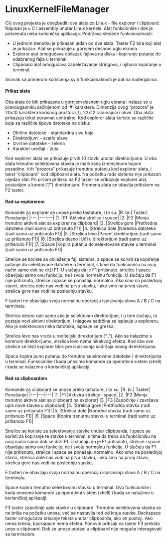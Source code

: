 # LinuxKernelFileManager

Cilj ovog projekta je obezbediti dva alata za Linux - file explorer i clipboard.
Napisan je u C i assembly unutar Linux kernela. Alat funkcioniše i dok je
pokrenuta neka korisnička aplikacija. Podržava sledeće funkcionalnosti:

- U jednom trenutku je prikazan jedan od dva alata. Taster F2 bira koji alat je prikazan.
Alat se prikazuje u gornjem desnom uglu ekrana.
- Explorer alat omogućava obilazak fajlova na disku i kopiranje putanje do odabranog
fajla u terminal.
- Clipboard alat omogućava zabeležavanje stringova, i njihovo kopiranje u terminal.

Snimak sa primerom korišćenja svih funkcionalnosti je dat na materijalima.


#### Prikaz alata
Oba alata će biti prikazana u gornjem desnom uglu ekrana i nalaze se u
pravougaoniku sačinjenom od ‘#’ karaktera. Dimenzija ovog “prozora” je 20x10
karaktera korisnog prostora, tj. 22x12 računajući i okvir.
Oba alata prikazuju tekst poravnat centralno.
Kod explorer alata koriste se različite boje za različite tipove datoteka na disku:

- Obične datoteke - standardna siva boja
- Direktorijumi - svetlo plava
- Izvršne datoteke - zelena
- Karakter uređaji - žuta

Kod explorer alata se prikazuje prvih 10 stavki unutar direktorijuma. 
U oba alata trenutno selektovana stavka je markirana izmenjenom bojom
pozadine.
Vrh “prozora” prikazuje trenutnu putanju kod explorer alata, i tekst “clipboard” kod
clipboard alata.
Na početku rada sistema nije prikazan nijedan alat. Po prvom pritisku na F2 taster se
prikazuje explorer alat, postavljen u koreni (“/”) direktorijum. Promena alata se obavlja
pritiskom na F2 taster.

#### Rad sa explorerom
Komande za explorer se unose preko tastature, i to su:
|R. br.| Taster| Ponašanje|
|--- |---|---|
|1. |F1 |Aktivira strelice i space|
|2. |F2 |Menja trenutno aktivni alat sa explorer na clipboard|
|3. |Strelica gore |Prethodna datoteka (radi samo uz pritisnuto F1)|
|4. |Strelica dole |Naredna datoteka (radi samo uz pritisnuto F1)|
|5. |Strelica levo |Parent direktorijum (radi samo uz pritisnuto F1)|
|6. |Strelica desno |Uđi u direktorijum (radi samo uz pritisnuto F1)|
|7. |Space |Kopira putanju do selektovane stavke u terminal (radi samo uz pritisnuto F1)|

Strelice se koriste za obilaženje fajl sistema, a space se koristi za kopiranje putanje do
selektovane datoteke u terminal, s time da funkcionišu na ovaj način samo dok se
drži F1. U slučaju da je F1 pritisnuto, strelice i space obavljaju samo ovu funkciju, ne
i svoju normalnu funkciju. U slučaju da F1 nije pritisnuto, strelice i space se
ponašaju normalno. Ako smo na poslednjoj stavci, strelica dole nas vodi na prvu stavku, i
ako smo na prvoj stavci, strelica gore nas vodi na poslednju stavku.

F tasteri ne obavljaju svoju normalnu operaciju ispisivanja slova A / B / C na
terminalu.

Strelica desno radi samo ako je selektovan direktorijum, i u tom slučaju, to postaje
novi aktivni direktorijum, i njegova sadržina se ispisuje u exploreru. Ako je selektovana neka
datoteka, ispisuje se greška.

Strelica levo nas vraća u roditeljski direktorijum (“..”). Ako se nalazimo u korenom
direktorijumu, strelica levo nema nikakvog efekta. Kod obe ove strelice se čisti explorer blok 
pre ispisivanja sadržaja novog direktorijuma.

Space kopira punu putanju do trenutno selektovane datoteke / direktorijuma u
terminal. Funkcioniše i kada unosimo komande za operativni sistem (shell) i
kada se nalazimo u korisničkoj aplikaciji.

#### Rad sa clipboardom
Komande za clipboard se unose preko tastature, i to su:
|R. br.| Taster| Ponašanje|
|---|---|---|
|1. |F1 |Aktivira strelice i space|
|2. |F2 |Menja trenutno aktivni alat sa clipboard na explorer|
|3. |F3 |Započinje / završava upis nove stavke u clipboard|
|4. |Strelica gore |Prethodna stavka (radi samo uz pritisnuto F1)|
|5. |Strelica dole |Naredna stavka (radi samo uz pritisnuto F1)|
|6. |Space |Kopira trenutnu stavku u terminal (radi samo uz pritisnuto F1)|

Strelice se koriste za selektovanje stavke unutar clipboarda, i space se koristi za kopiranje
te stavke u terminal, s time da treba da funkcionišu na ovaj način samo dok se drži F1. U
slučaju da je F1 pritisnuto, strelice i space obavljaju samo ovu funkciju, ne i svoju
normalnu funkciju. U slučaju da F1 nije pritisnuto, strelice i space se ponašaju
normalno. Ako smo na poslednjoj stavci, strelica dole nas vodi na prvu stavku, i ako smo na
prvoj stavci, strelica gore nas vodi na poslednju stavku.

F tasteri ne obavljaju svoju normalnu operaciju ispisivanja slova A / B / C na
terminalu.

Space kopira trenutno selektovanu stavku u terminal. Ovo funkcioniše i
kada unosimo komande za operativni sistem (shell) i kada se nalazimo u korisničkoj
aplikaciji.

F3 taster započinje upis stavke u clipboard. Trenutno selektovana stavka se ne briše na
početku unosa, već se nastavlja rad od kraja stavke. Backspace taster omogućava
brisanje teksta unutar clipboarda, ako on postoji. Ako nema teksta, backspace nema efekta.
Ponovni pritisak na taster F3 prekida unos u clipboard. Dok se unose podaci u clipboard
nije moguće interagovati sa terminalom.
